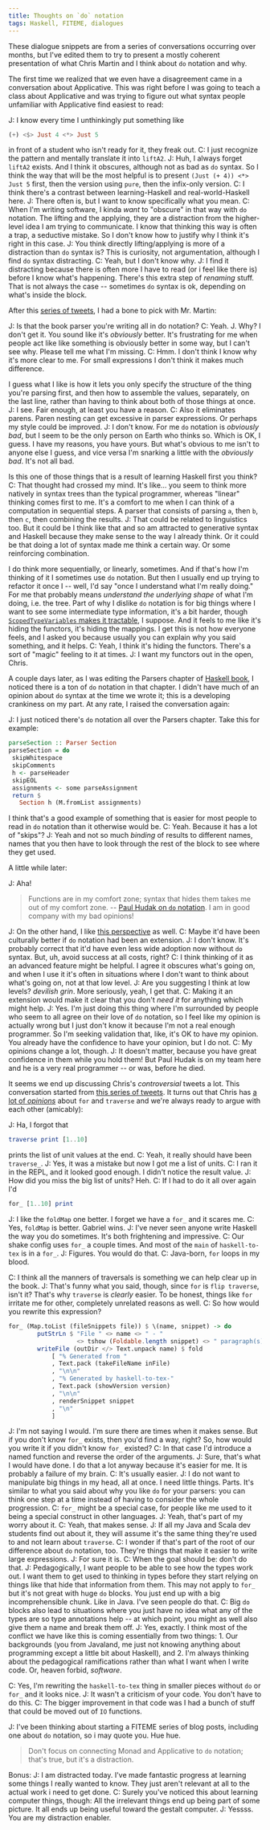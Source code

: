 ```yaml
---
title: Thoughts on `do` notation
tags: Haskell, FITEME, dialogues
---
```


These dialogue snippets are from a series of conversations occurring over months, but I've edited them to try to present a mostly coherent presentation of what Chris Martin and I think about `do` notation and why. 

The first time we realized that we even have a disagreement came in a conversation about Applicative. This was right before I was going to teach a class about Applicative and was trying to figure out what syntax people unfamiliar with Applicative find easiest to read: 

J: I know every time I unthinkingly put something like 
```haskell
(+) <$> Just 4 <*> Just 5
```
in front of a student who isn't ready for it, they freak out.
C: I just recognize the pattern and mentally translate it into `liftA2`.
J: Huh, I always forget `liftA2` exists. And I think it obscures, although not as bad as `do` syntax. So I think the way that will be the most helpful is to present `(Just (+ 4)) <*> Just 5`  first, then the version using `pure`, then the infix-only version.
C: I think there's a contrast between learning-Haskell and real-world-Haskell here.
J: There often is, but I want to know specifically what you mean.
C: When I'm writing software, I kinda *want* to "obscure" in that way with `do` notation. The lifting and the applying, they are a distraction from the higher-level idea I am trying to communicate. I know that thinking this way is often a trap, a seductive mistake. So I don't know how to justify why I think it's right in this case.
J: You think directly lifting/applying is more of a distraction than `do` syntax is? This is curiosity, not argumentation, although I find `do` syntax distracting.
C: Yeah, but I don't know why.
J: I find it distracting because there is often more I have to read (or i feel like there is) before I know what's happening. There's this extra step of *renaming* stuff. That is not always the case -- sometimes `do` syntax is ok, depending on what's inside the block. 

After this [series of tweets](https://twitter.com/chris__martin/status/854480397173800960), I had a bone to pick with Mr. Martin:

J: Is that the book parser you're writing all in do notation?
C: Yeah.
J. Why? I don't get it. You sound like it's *obviously* better. It's frustrating for me when people act like like something is obviously better in some way, but I can't see why. Please tell me what I'm missing.
C: Hmm. I don't think I know why it's more clear to me. For small expressions I don't think it makes much difference.

I guess what I like is how it lets you only specify the structure of the thing you're parsing first, and then how to assemble the values, separately, on the last line, rather than having to think about both of those things at once.
J: I see. Fair enough, at least you have a reason. 
C: Also it eliminates parens. Paren nesting can get excessive in parser expressions. Or perhaps my style could be improved.
J: I don't know. For me `do` notation is *obviously bad*, but I seem to be the only person on Earth who thinks so. Which is OK, I guess. I have my reasons, you have yours. But what's obvious to me isn't to anyone else I guess, and vice versa
I'm snarking a little with the *obviously bad*. It's not all bad.

Is this one of those things that is a result of learning Haskell first you think?
C: That thought had crossed my mind. It's like... you seem to think more natively in syntax trees than the typical programmer, whereas "linear" thinking comes first to me. It's a comfort to me when I can think of a computation in sequential steps. A parser that consists of parsing `a`, then `b`, then `c`, then combining the results.
J: That could be related to linguistics too. But it could be I think like that and so am attracted to generative syntax and Haskell because they make sense to the way I already think. Or it could be that doing a lot of syntax made me think a certain way. Or some reinforcing combination.

I do think more sequentially, or linearly, sometimes. And if that's how I'm thinking of it I sometimes use `do` notation. But then I usually end up trying to refactor it once I -- well, I'd say "once I understand what I'm really doing." For me that probably means  *understand the underlying shape* of what I'm doing, i.e. the tree. Part of why I dislike `do` notation is for big things where I want to see some intermediate type information, it's a bit harder, though [`ScopedTypeVariables` makes it tractable](http://stackoverflow.com/a/20724216), I suppose. 
And it feels to me like it's hiding the functors, it's hiding the mappings. I get this is not how everyone feels, and I asked you because usually you can explain why you said something, and it helps.
C: Yeah, I think it's hiding the functors. There's a sort of "magic" feeling to it at times.
J: I want my functors out in the open, Chris.

A couple days later, as I was editing the Parsers chapter of [Haskell book](http://haskellbook.com/), I noticed there is a ton of `do` notation in that chapter. I didn't have much of an opinion about `do` syntax at the time we wrote it; this is a developing crankiness on my part. At any rate, I raised the conversation again:

J: I just noticed there's `do` notation all over the Parsers chapter. Take this for example:

```haskell
parseSection :: Parser Section
parseSection = do
 skipWhitespace
 skipComments
 h <- parseHeader
 skipEOL
 assignments <- some parseAssignment
 return $
   Section h (M.fromList assignments)
```
I think that's a good example of something that is easier for most people to read in `do` notation than it otherwise would be.
C: Yeah. Because it has a lot of "skips"?
J: Yeah and not so much *binding* of results to different names, names that you then have to look through the rest of the block to see where they get used.

A little while later:

J: Aha! 
> Functions are in my comfort zone; syntax that hides them takes me out of my comfort zone. -- [Paul Hudak on `do` notation](https://mail.haskell.org/pipermail/haskell-cafe/2007-August/030178.html).
I am in good company with my bad opinions!

J: On the other hand, I like [this perspective](https://mail.haskell.org/pipermail/haskell-cafe/2007-August/030185.html) as well. 
C: Maybe it'd have been culturally better if `do` notation had been an extension.
J: I don't know. It's probably correct that it'd have even less wide adoption now without `do` syntax. But, uh, avoid success at all costs, right?
C: I think thinking of it as an advanced feature might be helpful. I agree it obscures what's going on, and when I use it it's often in situations where I don't want to think about what's going on, not at that low level.
J: Are you suggesting I think at low levels? *devilish grin*. More seriously, yeah, I get that.
C: Making it an extension would make it clear that you don't *need it* for anything which might help.
J: Yes. I'm just doing this thing where I'm surrounded by people who seem to all agree on their love of `do` notation, so I feel like my opinion is actually wrong but I just don't know it because I'm not a real enough programmer. So I'm seeking validation that, like, it's OK to have my opinion. You already have the confidence to have your opinion, but I do not.
C: My opinions change a lot, though.
J: It doesn't matter, because you have great confidence in them while you hold them! But Paul Hudak is on my team here and he is a very real programmer -- or was, before he died.

It seems we end up discussing Chris's *controversial* tweets a lot. This conversation started from [this series of tweets](https://twitter.com/chris__martin/status/857350890012987392). It turns out that Chris has [a lot of *opinions*](https://twitter.com/search?l=&q=for%20traverse%20from%3Achris__martin&src=typd&lang=en) about `for` and `traverse` and we're always ready to argue with each other (amicably):

J: Ha, I forgot that

```haskell 
traverse print [1..10]
```
prints the list of unit values at the end.
C: Yeah, it really should have been `traverse_`. 
J: Yes, it was a mistake but now I got me a list of units.
C: I ran it in the REPL, and it looked good enough. I didn't notice the result value.
J: How did you miss the big list of units? Heh.
C: If I had to do it all over again I'd 
```haskell
for_ [1..10] print
```
J: I like the `foldMap` one better. I forget we have a `for_` and it scares me. 
C: Yes, `foldMap` is better. Gabriel wins.
J: I've never seen anyone write Haskell the way you do sometimes. It's both frightening and impressive.
C: Our shake config uses `for_` a couple times. And most of the `main` of `haskell-to-tex` is in a `for_`.
J: Figures. You would do that.
C: Java-born, `for` loops in my blood.

C: I think all the manners of traversals is something we can help clear up in the book.
J: That's funny what you said, though, since `for` is `flip traverse`, isn't it? That's why `traverse` is *clearly* easier. To be honest, things like `for` irritate me for other, completely unrelated reasons as well.
C: So how would you rewrite this expression? 
```haskell
for_ (Map.toList (fileSnippets file)) $ \(name, snippet) -> do
        putStrLn $ "File " <> name <> " - "
                   <> tshow (Foldable.length snippet) <> " paragraph(s)"
        writeFile (outDir </> Text.unpack name) $ fold
            [ "% Generated from "
            , Text.pack (takeFileName inFile)
            , "\n\n"
            , "% Generated by haskell-to-tex-"
            , Text.pack (showVersion version)
            , "\n\n"
            , renderSnippet snippet
            , "\n"
            ]
```

J: I'm not saying I would. I'm sure there are times when it makes sense. But if you don't know `for_` exists, then you'd find a way, right? So, how would you write it if you didn't know `for_` existed? 
C: In that case I'd introduce a named function and reverse the order of the arguments.
J: Sure, that's what I would have done. I do that a lot anyway because it's easier for me. It is probably a failure of my brain.
C: It's usually easier.
J: I do not want to manipulate big things in my head, all at once. I need little things. Parts. It's similar to what you said about why you like `do` for your parsers: you can think one step at a time instead of having to consider the whole progression.
C: `for_` might be a special case, for people like me used to it being a special construct in other languages.
J: Yeah, that's part of my worry about it.
C: Yeah, that makes sense.
J: If all my Java and Scala dev students find out about it, they will assume it's the same thing they're used to and not learn about `traverse`.
C: I wonder if that's part of the root of our difference about `do` notation, too. They're things that make it easier to write large expressions. 
J: For sure it is.
C: When the goal should be: don't do that.
J: Pedagogically, I want people to be able to see how the types work out. I want them to get used to thinking in types before they start relying on things like that hide that information from them. This may not apply to `for_` but it's not great with huge `do` blocks. You just end up with a big incomprehensible chunk. Like in Java. I've seen people do that.
C: Big `do` blocks also lead to situations where you just have no idea what any of the types are
so type annotations help -- at which point, you might as well also give them a name and break them off.
J: Yes, exactly. I think most of the conflict we have like this is coming essentially from two things: 1. Our backgrounds (you from Javaland, me just not knowing anything about programming except a little bit about Haskell), and 2. I'm always thinking about the pedagogical ramifications rather than what I want when I write code. Or, heaven forbid, *software*.

C: Yes, I'm rewriting the `haskell-to-tex` thing in smaller pieces without `do` or `for_` and it looks nice.
J: It wasn't a criticism of your code. You don't have to do this. 
C: The bigger improvement in that code was
I had a bunch of stuff that could be moved out of `IO` functions. 


J: I've been thinking about starting a FITEME series of blog posts, including one about `do` notation, so i may quote you. Hue hue.
> Don't focus on connecting Monad and Applicative to `do` notation; that's true, but it's a distraction.

Bonus: 
J: I am distracted today. I've made fantastic progress at learning some things I really wanted to know. They just aren't relevant at all to the actual work i need to get done.
C: Surely you've noticed this about learning computer things, though: All the irrelevant things end up being part of some picture. It all ends up being useful toward the gestalt computer.
J: Yessss. You are my distraction enabler. 